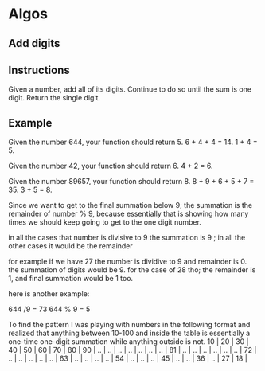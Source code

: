 # Algos 

## Add digits

## Instructions

Given a number, add all of its digits. Continue to do so until the sum is one digit. Return the single digit.

## Example 
Given the number 644, your function should return 5. 6 + 4 + 4 = 14. 1 + 4 = 5.

Given the number 42, your function should return 6. 4 + 2 = 6. 

Given the number 89657, your function should return 8. 8 + 9 + 6 + 5 + 7 = 35. 3 + 5 = 8.



Since we want to get to the final summation below 9; the summation is the remainder of number % 9,
because essentially that is showing how many times we should keep going to get to the one digit number.

in all the cases that number is divisive to 9 the summation is 9 ; in all the other cases it would be the remainder

for example if we have 27 the number is dividive to 9 and remainder is 0. the summation of digits would be 9.
for the case of 28 tho; the remainder is 1, and final summation would be 1 too.

here is another example:

644 /9 = 73 
644 % 9 = 5

To find the pattern I was playing with numbers in the following format and realized that anything between 10-100 and inside the table is essentially a one-time one-digit summation while anything outside is not.
10 | 20 | 30 | 40 | 50 | 60 | 70 | 80 | 90 | 
.. | .. | .. | .. | .. | .. | .. | 81 | 
.. | .. | .. | .. | .. | .. | 72 | 
.. | .. | .. | .. | .. | 63 |
.. | .. | .. | .. | 54 |
.. | .. | .. | 45 | 
.. | .. | 36 |
.. | 27 | 
18 | 